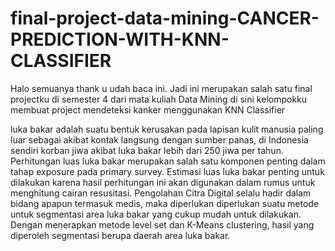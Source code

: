 # final-project-data-mining-CANCER-PREDICTION-WITH-KNN-CLASSIFIER
Halo semuanya thank u udah baca ini. Jadi ini merupakan salah satu final projectku di semester 4 dari mata kuliah Data Mining di sini kelompokku membuat project mendeteksi kanker menggunakan KNN Classifier

luka bakar adalah suatu bentuk kerusakan pada 
lapisan kulit manusia paling luar sebagai akibat 
kontak langsung dengan sumber panas, di 
Indonesia sendiri korban jiwa akibat luka bakar lebih 
dari 250 jiwa per tahun. Perhitungan luas luka bakar 
merupakan salah satu komponen penting dalam 
tahap exposure pada primary survey. Estimasi luas 
luka bakar penting untuk dilakukan karena hasil 
perhitungan ini akan digunakan dalam rumus untuk 
menghitung cairan resusitasi. Pengolahan Citra 
Digital selalu hadir dalam bidang apapun termasuk 
medis, maka diperlukan diperlukan suatu metode 
untuk segmentasi area luka bakar yang cukup 
mudah untuk dilakukan. Dengan menerapkan 
metode level set dan K-Means clustering, hasil yang 
diperoleh segmentasi berupa daerah area luka 
bakar.
